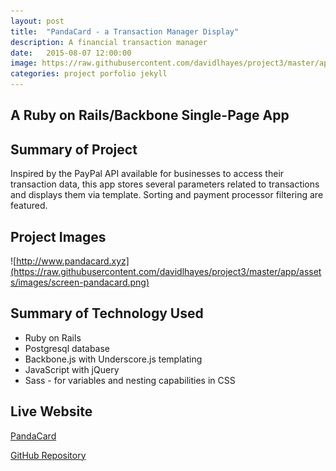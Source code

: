 ```yaml
---
layout: post
title:  "PandaCard - a Transaction Manager Display"
description: A financial transaction manager
date:   2015-08-07 12:00:00
image: https://raw.githubusercontent.com/davidlhayes/project3/master/app/assets/images/screen-pandacard.png
categories: project porfolio jekyll
---
```

## A Ruby on Rails/Backbone Single-Page App ##

## Summary of Project

Inspired by the PayPal API available for businesses to access their transaction data, this app stores several parameters related to transactions and displays them via template. Sorting and payment processor filtering are featured.

## Project Images

![http://www.pandacard.xyz](https://raw.githubusercontent.com/davidlhayes/project3/master/app/assets/images/screen-pandacard.png)

## Summary of Technology Used

- Ruby on Rails
- Postgresql database
- Backbone.js with Underscore.js templating
- JavaScript with jQuery
- Sass - for variables and nesting capabilities in CSS

## Live Website

[PandaCard](http://www.pandacard.xyz)

[GitHub Repository](https://github.com/davidlhayes/project3)
